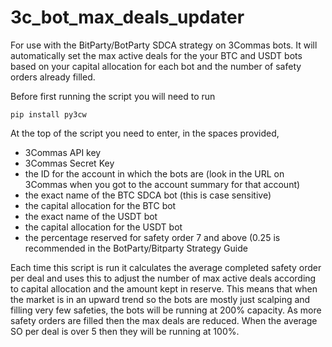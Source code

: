 # 3c_bot_max_deals_updater
For use with the BitParty/BotParty SDCA strategy on 3Commas bots. It will automatically set the max active deals for the your BTC and USDT bots based on your capital allocation for each bot and the number of safety orders already filled.

Before first running the script you will need to run

    pip install py3cw

At the top of the script you need to enter, in the spaces provided, 
- 3Commas API key
- 3Commas Secret Key
- the ID for the account in which the bots are (look in the URL on 3Commas when you got to the account summary for that account)
- the exact name of the BTC SDCA bot (this is case sensitive)
- the capital allocation for the BTC bot
- the exact name of the USDT bot
- the capital allocation for the USDT bot
- the percentage reserved for safety order 7 and above (0.25 is recommended in the BotParty/Bitparty Strategy Guide

Each time this script is run it calculates the average completed safety order per deal and uses this to adjust the number of max active deals according to capital allocation and the amount kept in reserve. This means that when the market is in an upward trend so the bots are mostly just scalping and filling very few safeties, the bots will be running at 200% capacity. As more safety orders are filled then the max deals are reduced. When the average SO per deal is over 5 then they will be running at 100%. 
